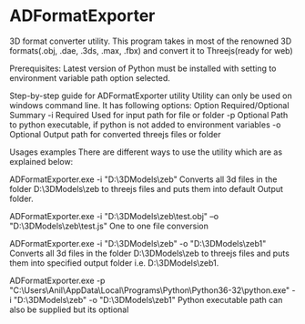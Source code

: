 # ADFormatExporter
3D format converter utility. This program takes in most of the renowned  3D formats(.obj, .dae,  .3ds, .max, .fbx)  and convert it to Threejs(ready for web)

Prerequisites:
Latest version of Python must be installed with setting to environment variable path option selected.  

Step-by-step guide for ADFormatExporter utility
Utility can only be used on windows command line. It has following options:
Option	Required/Optional	Summary
-i	Required	Used for input path for file or folder
-p	Optional	Path to python executable, if python is not added to environment variables
-o	Optional	Output path for converted threejs files or folder


Usages examples
There are different ways to use the utility which are as explained below:

ADFormatExporter.exe -i "D:\3DModels\zeb"
Converts all 3d files in the folder D:\3DModels\zeb to threejs files and puts them into default Output folder.

ADFormatExporter.exe -i "D:\3DModels\zeb\test.obj" –o "D:\3DModels\zeb\test.js"
One to one file conversion

ADFormatExporter.exe -i "D:\3DModels\zeb"  -o "D:\3DModels\zeb1"
Converts all 3d files in the folder D:\3DModels\zeb to threejs files and puts them into specified output folder i.e.  D:\3DModels\zeb1.

ADFormatExporter.exe -p "C:\Users\Anil\AppData\Local\Programs\Python\Python36-32\python.exe"   -i "D:\3DModels\zeb"  -o "D:\3DModels\zeb1"
Python executable path can also be supplied but its optional

